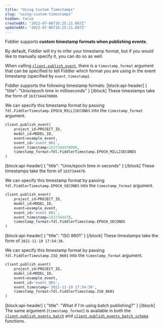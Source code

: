 ```yaml
---
title: "Using Custom Timestamps"
slug: "using-custom-timestamps"
hidden: false
createdAt: "2022-07-06T16:25:21.887Z"
updatedAt: "2022-07-06T16:25:21.887Z"
---
```

Fiddler supports **custom timestamp formats when publishing events**.

By default, Fiddler will try to infer your timestamp format, but if you would like to manually specify it, you can do so as well.

When calling [`client.publish_event`](https://api.fiddler.ai/#client-publish_event), there is a `timestamp_format` argument that can be specified to tell Fiddler which format you are using in the event timestamp (specified by `event_timestamp`).

Fiddler supports the following timestamp formats:
[block:api-header]
{
  "title": "Unix/epoch time in milliseconds"
}
[/block]
These timestamps take the form of `1637344470000`.

We can specify this timestamp format by passing `fdl.FiddlerTimestamp.EPOCH_MILLISECONDS` into the `timestamp_format` argument.

```python
client.publish_event(
    project_id=PROJECT_ID,
    model_id=MODEL_ID,
    event=example_event,
    event_id='event_001',
    event_timestamp=1637344470000,
    timestamp_format=fdl.FiddlerTimestamp.EPOCH_MILLISECONDS
)
```
[block:api-header]
{
  "title": "Unix/epoch time in seconds"
}
[/block]
These timestamps take the form of `1637344470`.

We can specify this timestamp format by passing `fdl.FiddlerTimestamp.EPOCH_SECONDS` into the `timestamp_format` argument.

```python
client.publish_event(
    project_id=PROJECT_ID,
    model_id=MODEL_ID,
    event=example_event,
    event_id='event_001',
    event_timestamp=1637344470,
    timestamp_format=fdl.FiddlerTimestamp.EPOCH_SECONDS
)
```
[block:api-header]
{
  "title": "ISO 8601"
}
[/block]
These timestamps take the form of `2021-11-19 17:54:30`.

We can specify this timestamp format by passing `fdl.FiddlerTimestamp.ISO_8601` into the `timestamp_format` argument.

```python
client.publish_event(
    project_id=PROJECT_ID,
    model_id=MODEL_ID,
    event=example_event,
    event_id='event_001',
    event_timestamp='2021-11-19 17:54:30',
    timestamp_format=fdl.FiddlerTimestamp.ISO_8601
)
```

[block:api-header]
{
  "title": "What if I'm using batch publishing?"
}
[/block]
The same argument (`timestamp_format`) is available in both the [`client.publish_events_batch`](https://api.fiddler.ai/#client-publish_events_batch) and [`client.publish_events_batch_schema`](https://api.fiddler.ai/#client-publish_events_batch_schema) functions.